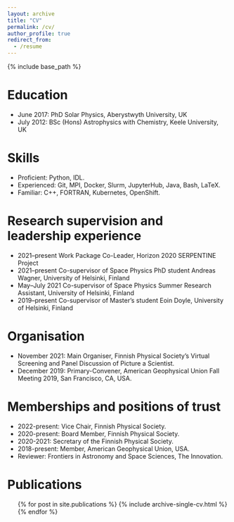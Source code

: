 ```yaml
---
layout: archive
title: "CV"
permalink: /cv/
author_profile: true
redirect_from:
  - /resume
---
```


{% include base_path %}

Education
======
* June 2017: PhD Solar Physics, Aberystwyth University, UK
* July 2012: BSc (Hons) Astrophysics with Chemistry, Keele University, UK
 
Skills
======
* Proficient: Python, IDL.
* Experienced: Git, MPI, Docker, Slurm, JupyterHub, Java, Bash, LaTeX.
* Familiar: C++, FORTRAN, Kubernetes, OpenShift.

Research supervision and leadership experience
======
* 2021–present Work Package Co-Leader, Horizon 2020 SERPENTINE Project
* 2021–present Co-supervisor of Space Physics PhD student Andreas Wagner, University of Helsinki, Finland
* May–July 2021 Co-supervisor of Space Physics Summer Research Assistant, University of Helsinki, Finland
* 2019–present Co-supervisor of Master’s student Eoin Doyle, University of Helsinki, Finland

Organisation
======
* November 2021: Main Organiser, Finnish Physical Society’s Virtual Screening and Panel Discussion of Picture a Scientist.
* December 2019: Primary-Convener, American Geophysical Union Fall Meeting 2019, San Francisco, CA, USA.

Memberships and positions of trust
======
* 2022-present: Vice Chair, Finnish Physical Society.
* 2020-present: Board Member, Finnish Physical Society.
* 2020-2021: Secretary of the Finnish Physical Society.
* 2018-present: Member, American Geophysical Union, USA.
* Reviewer: Frontiers in Astronomy and Space Sciences, The Innovation.

Publications
======
  <ul>{% for post in site.publications %}
    {% include archive-single-cv.html %}
  {% endfor %}</ul>
  
<!-- Talks
======
  <ul>{% for post in site.talks %}
    {% include archive-single-talk-cv.html %}
  {% endfor %}</ul>
  
Teaching
======
  <ul>{% for post in site.teaching %}
    {% include archive-single-cv.html %}
  {% endfor %}</ul> -->


